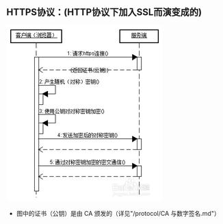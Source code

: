 ## HTTPS协议：(HTTP协议下加入SSL而演变成的)

![](./imgs/https.jpg)

- 图中的证书（公钥）是由 CA 颁发的（详见"/protocol/CA 与数字签名.md"）